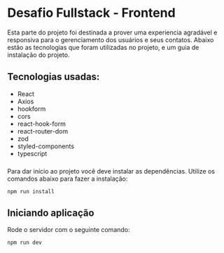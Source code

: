 # Desafio Fullstack - Frontend

Esta parte do projeto foi destinada a prover uma experiencia agradável e responsiva para o gerenciamento dos usuários e seus contatos.
Abaixo estão as tecnologias que foram utilizadas no projeto, e um guia de instalação do projeto.


## Tecnologias usadas:
* React
* Axios
* hookform
* cors
* react-hook-form
* react-router-dom
* zod
* styled-components
* typescript

###

Para dar início ao projeto você deve instalar as dependências. Utilize os comandos abaixo para fazer a instalação:
```
npm run install
```

<h2>Iniciando aplicação</h2>

Rode o servidor com o seguinte comando:
```
npm run dev
```
